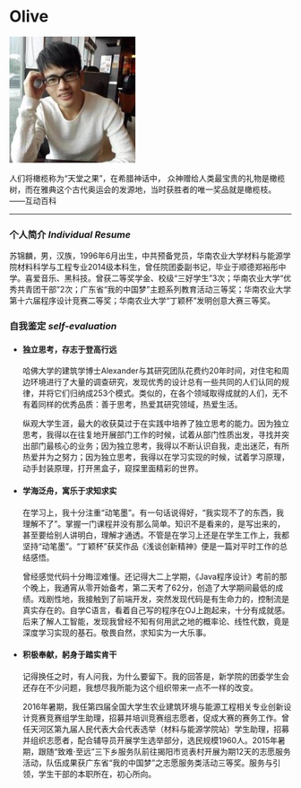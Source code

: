 # Olive
 ![](./newphoto.jpg)

 >
人们将橄榄称为“天堂之果”，在希腊神话中， 众神赠给人类最宝贵的礼物是橄榄树，而在雅典这个古代奥运会的发源地，当时获胜者的唯一奖品就是橄榄枝。   ——互动百科

---

### 个人简介 *Individual Resume*
苏锦麟，男，汉族，1996年6月出生，中共预备党员，华南农业大学材料与能源学院材料科学与工程专业2014级本科生，曾任院团委副书记，毕业于顺德郑裕彤中学。喜爱音乐、黑科技。曾获二等奖学金、校级“三好学生”3次；华南农业大学“优秀共青团干部”2次；广东省“我的中国梦”主题系列教育活动三等奖；华南农业大学第十六届程序设计竞赛二等奖；华南农业大学“丁颖杯”发明创意大赛三等奖。

### 自我鉴定 *self-evaluation*
- #### 独立思考，存志于登高行远
  哈佛大学的建筑学博士Alexander与其研究团队花费约20年时间，对住宅和周边环境进行了大量的调查研究，发现优秀的设计总有一些共同的人们认同的规律，并将它们归纳成253个模式。类似的，在各个领域取得成就的人们，无不有着同样的优秀品质：善于思考，热爱其研究领域，热爱生活。

  纵观大学生涯，最大的收获莫过于在实践中培养了独立思考的能力。因为独立思考，我得以在往复地开展部门工作的时候，试着从部门性质出发，寻找并突出部门最核心的业务；因为独立思考，我得以不断认识自我，走出迷茫，有所热爱并为之努力；因为独立思考，我得以在学习实现的时候，试着学习原理，动手封装原理，打开黑盒子，窥探里面精彩的世界。

- #### 学海泛舟，寓乐于求知求实
  在学习上，我十分注重“动笔墨”。有一句话说得好，“我实现不了的东西，我理解不了”。掌握一门课程并没有那么简单。知识不是看来的，是写出来的，甚至要给别人讲明白，理解才通透。不管是在学习上还是在学生工作上，我都坚持“动笔墨”。“丁颖杯”获奖作品《浅谈创新精神》便是一篇对平时工作的总结感悟。

  曾经感觉代码十分晦涩难懂。还记得大二上学期，《Java程序设计》考前的那个晚上，我通宵从零开始备考，第二天考了62分，创造了大学期间最低的成绩。戏剧性地，我接触到了前端开发，突然发现代码是有生命力的，控制流是真实存在的。自学C语言，看着自己写的程序在OJ上跑起来，十分有成就感。后来了解人工智能，发现我曾经不知有何用武之地的概率论、线性代数，竟是深度学习实现的基石。敬畏自然，求知实为一大乐事。

- #### 积极奉献，躬身于踏实肯干
  记得换任之时，有人问我，为什么要留下。我的回答是，新学院的团委学生会还存在不少问题，我想尽我所能为这个组织带来一点不一样的改变。

  2016年暑期，我任第四届全国大学生农业建筑环境与能源工程相关专业创新设计竞赛竞赛组学生助理，招募并培训竞赛组志愿者，促成大赛的赛务工作。曾任天河区第九届人民代表大会代表选举（材料与能源学院站）学生助理，招募并组织志愿者，配合辅导员开展学生选举部分，选民规模1960人。2015年暑期，跟随“致难·至远”三下乡服务队前往揭阳市览表村开展为期12天的志愿服务活动，队伍成果获广东省“我的中国梦”之志愿服务类活动三等奖。服务与引领，学生干部的本职所在，初心所向。
